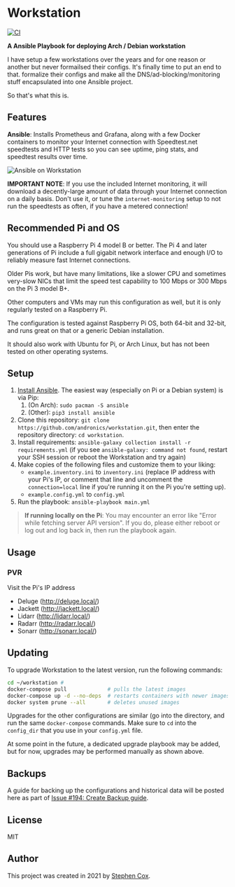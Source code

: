 # Workstation

[![CI](https://github.com/andronics/workstation/workflows/CI/badge.svg?event=push)](https://github.com/andronics/workstation/actions?query=workflow%3ACI)

**A Ansible Playbook for deploying Arch / Debian workstation**

I have setup a few workstations over the years and for one reason or another but never formailsed their configs. It's finally time to put an end to that. formalize their configs and make all the DNS/ad-blocking/monitoring stuff encapsulated into one Ansible project.

So that's what this is.

## Features

**Ansible**: Installs Prometheus and Grafana, along with a few Docker containers to monitor your Internet connection with Speedtest.net speedtests and HTTP tests so you can see uptime, ping stats, and speedtest results over time.

![Ansible on Workstation](/images/ansible.png)

**IMPORTANT NOTE**: If you use the included Internet monitoring, it will download a decently-large amount of data through your Internet connection on a daily basis. Don't use it, or tune the `internet-monitoring` setup to not run the speedtests as often, if you have a metered connection!

## Recommended Pi and OS

You should use a Raspberry Pi 4 model B or better. The Pi 4 and later generations of Pi include a full gigabit network interface and enough I/O to reliably measure fast Internet connections.

Older Pis work, but have many limitations, like a slower CPU and sometimes very-slow NICs that limit the speed test capability to 100 Mbps or 300 Mbps on the Pi 3 model B+.

Other computers and VMs may run this configuration as well, but it is only regularly tested on a Raspberry Pi.

The configuration is tested against Raspberry Pi OS, both 64-bit and 32-bit, and runs great on that or a generic Debian installation.

It should also work with Ubuntu for Pi, or Arch Linux, but has not been tested on other operating systems.

## Setup

  1. [Install Ansible](https://docs.ansible.com/ansible/latest/installation_guide/intro_installation.html). The easiest way (especially on Pi or a Debian system) is via Pip:
     1. (On Arch): `sudo pacman -S ansible`
     2. (Other): `pip3 install ansible`
  2. Clone this repository: `git clone https://github.com/andronics/workstation.git`, then enter the repository directory: `cd workstation`.
  3. Install requirements: `ansible-galaxy collection install -r requirements.yml` (if you see `ansible-galaxy: command not found`, restart your SSH session or reboot the Workstation and try again)
  4. Make copies of the following files and customize them to your liking:
     - `example.inventory.ini` to `inventory.ini` (replace IP address with your Pi's IP, or comment that line and uncomment the `connection=local` line if you're running it on the Pi you're setting up).
     - `example.config.yml` to `config.yml`
  5. Run the playbook: `ansible-playbook main.yml`

> **If running locally on the Pi**: You may encounter an error like "Error while fetching server API version". If you do, please either reboot or log out and log back in, then run the playbook again.

## Usage

### PVR

Visit the Pi's IP address 

* Deluge (http://deluge.local/)
* Jackett (http://jackett.local/)
* Lidarr (http://lidarr.local/)
* Radarr (http://radarr.local/)
* Sonarr (http://sonarr.local/)

## Updating

To upgrade Workstation to the latest version, run the following commands:

```bash
cd ~/workstation # 
docker-compose pull             # pulls the latest images
docker-compose up -d --no-deps  # restarts containers with newer images
docker system prune --all       # deletes unused images
```

Upgrades for the other configurations are similar (go into the directory, and run the same `docker-compose` commands. Make sure to `cd` into the `config_dir` that you use in your `config.yml` file.

At some point in the future, a dedicated upgrade playbook may be added, but for now, upgrades may be performed manually as shown above.

## Backups

A guide for backing up the configurations and historical data will be posted here as part of [Issue #194: Create Backup guide](https://github.com/geerlingguy/internet-pi/issues/194).

## License

MIT

## Author

This project was created in 2021 by [Stephen Cox](https://www.github.com/andronics/).